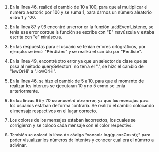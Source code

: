 1. En la línea 46, realicé el cambio de 10 a 100, para que al multiplicar el número aleatorio por 100 y se suma 1, para darnos un número aleatorio entre 1 y 100.

2. En la línea 87 y 96 encontré un error en la función .addEventListener, se tenía ese error porque la función se escribe con "E" mayúscula y estaba escrita con "e" minúscula.

3. En las respuestas para el usuario se tenían errores ortográficos, por ejemplo: se tenía "Pérdistes" y se realizó el cambio por "Perdiste".

4. En la línea 49, encontré otro error ya que un selector de clase que se pasa al método querySelector() no tenía el ".", se hizo el cambio de  "lowOrHi" a ".lowOrHi".

5. En la línea 46, se hizo el cambio de 5 a 10, para que al momento de realizar los intentos se ejecutaran 10 y no 5 como se tenía anteriormente.

6. En las líneas 65 y 70 se encontró otro error, ya que los mensajes para los usuarios estaban de forma contraria. Se realizó el cambio colocando el mensaje respectivos en el lugar correcto.

7. Los colores de los mensajes estaban incorrectos, los cuales se corrigieron y se colocó cada mensaje con el color respectivo.

8. También se colocó la línea de código "console.log(guessCount);" para poder visualizar los números de intentos y conocer cual era el número a adivinar.